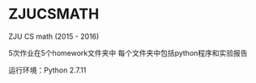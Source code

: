 # ZJUCSMATH
ZJU CS math (2015 - 2016)

5次作业在5个homework文件夹中
每个文件夹中包括python程序和实验报告

运行环境：Python 2.7.11
